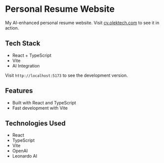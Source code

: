 # Personal Resume Website

My AI-enhanced personal resume website. Visit [cv.olektech.com](https://cv.olektech.com/) to see it in action.

## Tech Stack

- React + TypeScript
- Vite
- AI Integration


Visit `http://localhost:5173` to see the development version.

## Features
- Built with React and TypeScript
- Fast development with Vite


## Technologies Used

- React
- TypeScript
- Vite
- OpenAI
- Leonardo AI